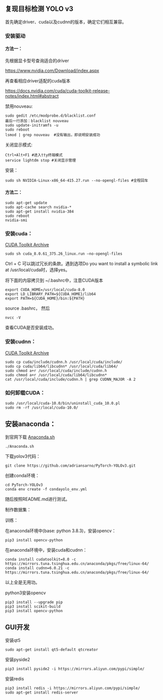 ## 复现目标检测 YOLO v3

首先确定driver、cuda以及cudnn的版本，确定它们相互兼容。

### 安装驱动

#### 方法一：

先根据显卡型号查询适合的driver

https://www.nvidia.com/Download/index.aspx

再查看相应driver适配的cuda版本

https://docs.nvidia.com/cuda/cuda-toolkit-release-notes/index.html#abstract

禁用nouveau:

```
sudo gedit /etc/modprobe.d/blacklist.conf
最后一行添加：blacklist nouveau
sudo update-initramfs -u
sudo reboot
lsmod | grep nouveau  #没有输出，即说明安装成功
```

关闭显示模式:

```
Ctrl+Alt+F1 #进入tty终端模式
service lightdm stop #关闭显示管理
```

安装：

```
sudo sh NVIDIA-Linux-x86_64-415.27.run --no-opengl-files #全程回车
```



#### 方法二：

```
sudo apt-get update
sudo apt-cache search nvidia-*
sudo apt-get install nvidia-384
sudo reboot
nvidia-smi
```

### 安装cuda：

[CUDA Toolkit Archive](https://developer.nvidia.com/cuda-toolkit-archive)

```
sudo sh cuda_8.0.61_375.26_linux.run –no-opengl-files
```

Ctrl + C 可以跳过冗长的条款。遇到选项Do you want to install a symbolic link at /usr/local/cuda时，选择yes。

将下面的内容拷贝到 ~/.bashrc中，注意CUDA版本

```
export CUDA_HOME=/usr/local/cuda-8.0
export LD_LIBRARY_PATH=${CUDA_HOME}/lib64
export PATH=${CUDA_HOME}/bin:${PATH}
```

source .bashrc， 然后

 ```
 nvcc -V
 ```

查看CUDA是否安装成功。

### 安装cudnn：

[CUDA Toolkit Archive](https://developer.nvidia.com/cuda-toolkit-archive)

```
sudo cp cuda/include/cudnn.h /usr/local/cuda/include/
sudo cp cuda/lib64/libcudnn* /usr/local/cuda/lib64/
sudo chmod a+r /usr/local/cuda/include/cudnn.h
sudo chmod a+r /usr/local/cuda/lib64/libcudnn*
cat /usr/local/cuda/include/cudnn.h | grep CUDNN_MAJOR -A 2
```

### 如何卸载CUDA：

```
sudo /usr/local/cuda-10.0/bin/uninstall_cuda_10.0.pl
sudo rm -rf /usr/local/cuda-10.0/
```

## 安装anaconda：

到官网下载 [Anaconda.sh](https://www.anaconda.com/products/individual)

```
./Anaconda.sh
```

下载yolov3代码：

```
git clone https://github.com/adriansarno/PyTorch-YOLOv3.git
```

创建conda环境：

```
cd PyTorch-YOLOv3
conda env create -f condayolo_env.yml
```

随后按照README.md进行测试。

制作数据集：

训练：

在anaconda环境中(base: python 3.8.3)，安装opencv：

```
pip3 install opencv-python
```

在anaconda环境中，安装cuda和cudnn：

```
conda install cudatoolkit=8.0 -c https://mirrors.tuna.tsinghua.edu.cn/anaconda/pkgs/free/linux-64/
conda install cudnn=6.0.21 -c https://mirrors.tuna.tsinghua.edu.cn/anaconda/pkgs/free/linux-64/
```

以上全是无用功。

python3安装opencv

```
pip3 install --upgrade pip
pip3 install scikit-build
pip3 install opencv-python
```

## GUI开发

安装qt5

```
sudo apt-get install qt5-default qtcreator
```

安装pyside2

```
pip3 install pyside2 -i https://mirrors.aliyun.com/pypi/simple/
```

安装redis

```
pip3 install redis -i https://mirrors.aliyun.com/pypi/simple/
sudo apt-get install redis-server
```